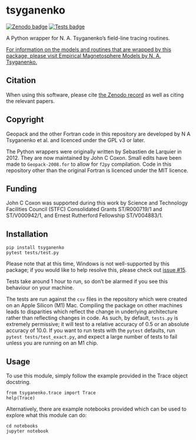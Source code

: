 # tsyganenko

[![Zenodo badge](https://zenodo.org/badge/190026596.svg)](https://doi.org/10.5281/zenodo.3937276)
[![Tests badge](https://github.com/johncoxon/tsyganenko/actions/workflows/tests.yaml/badge.svg)](https://github.com/johncoxon/tsyganenko/actions/workflows/tests.yaml)

A Python wrapper for N. A. Tsyganenko’s field-line tracing routines.

[For information on the models and routines that are wrapped by this package, please visit Empirical Magnetosphere
Models by N. A. Tsyganenko.](https://geo.phys.spbu.ru/~tsyganenko/empirical-models/)

## Citation

When using this software, please cite [the Zenodo record](https://zenodo.org/records/15763019) as well as citing the relevant papers.

## Copyright

Geopack and the other Fortran code in this repository are developed by N A Tsyganenko et al. and licenced under the GPL
v3 or later.

The Python wrappers were originally written by Sebastien de Larquier in 2012. They are now maintained by John C Coxon.
Small edits have been made to `Geopack-2008.for` to allow for `f2py` compilation. Code in this repository other than the
original Fortran is licenced under the MIT licence.

## Funding

John C Coxon was supported during this work by Science and Technology Facilities Council (STFC) Consolidated Grants 
ST/R000719/1 and ST/V000942/1, and Ernest Rutherford Fellowship ST/V004883/1.

## Installation

    pip install tsyganenko
    pytest tests/test.py

Please note that at this time, Windows is not well-supported by this package; if you would like to help resolve this,
please check out [issue #15](https://github.com/johncoxon/tsyganenko/pull/14).

Tests take around 1 hour to run, so don’t be alarmed if you see this behaviour on your machine.

The tests are run against the `csv` files in the repository which were created on an Apple Silicon (M1) Mac. Compiling 
the package on other machines leads to disparities which reflect the change in underlying architecture rather than
reflecting changes in code. As such, by default, `tests.py` is extremely permissive; it will test to a relative accuracy
of 0.5 or an absolute accuracy of 10.0. If you want to run tests with the `pytest` defaults, run
`pytest tests/test_exact.py`, and expect a large number of tests to fail unless you are running on an M1 chip.

## Usage

To use this module, simply follow the example provided in the Trace object docstring.

    from tsyganenko.trace import Trace
    help(Trace)

Alternatively, there are example notebooks provided which can be used to explore what this module can do:

    cd notebooks
    jupyter notebook
